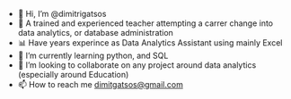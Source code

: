 - 👋 Hi, I’m @dimitrigatsos
- 👀 A trained and experienced teacher attempting a carrer change into data analytics, or database administration
- 📊 Have years experince as Data Analytics Assistant using mainly Excel
- 🌱 I’m currently learning python, and SQL
- 💞️ I’m looking to collaborate on any project around data analytics (especially around Education)
- 📫 How to reach me dimitgatsos@gmail.com

<!---
dmgts/dmgts is a ✨ special ✨ repository because its `README.md` (this file) appears on your GitHub profile.
You can click the Preview link to take a look at your changes.
--->
